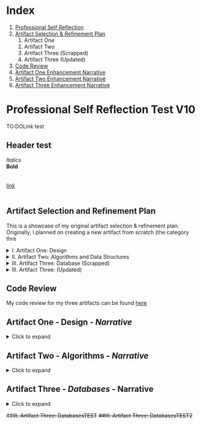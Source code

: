 # Index
1. [Professional Self Reflection](ehickey96.github.io/blob/main/index.md#professional-self-reflection)
2. [Artifact Selection & Refinement Plan](ehickey96.github.io/blob/main/index.md#artifact-selection-and-refinement-plan)
    1. Artifact One
    2. Artifact Two
    3. Artifact Three (Scrapped)
    4. Artifact Three (Updated)
3. [Code Review](ehickey96.github.io/blob/main/index.md#code-review)
4. [Artifact One Enhancement Narrative](ehickey96.github.io/blob/main/index.md#artifact-one---design---narrative)
5. [Artifact Two Enhancement Narrative](ehickey96.github.io/blob/main/index.md#artifact-two---algorithms---narrative)
6. [Artifact Three Enhancement Narrative](ehickey96.github.io/blob/main/index.md#artifact-three---databases---narrative)

# Professional Self Reflection Test V10

TO:DOLink test
## Header test	
*Italics*		
**Bold**	
<br/>	
[link](https://youtu.be/ZsL6YUIJrj4)	
<br/>
	



## Artifact Selection and Refinement Plan

This is a showcase of my original artifact selection & refinement plan. Originally, I planned on creating a new artifact from scratch (the category thre

 
<details>
	<summary>I. Artifact One: Design</summary>
	The artifact for the first Category will be taken from my CS-410 Project One and Two. These projects required me to take an object file, explain its functionality, and using that make a similar cpp file. Then for project two I had to identify coding vulnerabilities and fix them. For the enhancements, 
The enhancement plan will start by recreating the original C++ program into a Java program. Once the program is remade, the next steps will be to add enhancements. An example of specific enhancements include adding a function that records each successful login (the username, password, and what time it takes place.) Another enhancement would also require usernames to be valid, and correspond to their given password. See flowchart on following page.
The main skill being illustrated here is my ability to recreate a program into another language, while retaining the original programs look and functionality. This aligns with the category one modification to transfer a project into a different language. Login accounting and proper username / password pair verification aligns with the enhancements of improving and expanding a projects complexity. 
	</details>
	
<details>
	<summary>II. Artifact Two: Algorithms and Data Structures</summary>
	<br/>
	
This artifact came from my IT-145 Project. The original project was a simple console application that allowed users to see the ships, cruises, and passengers, and add or edit them.
	
<br/>	
	
The enhancement plan follows the flowchart seen on the next page, yellow highlights the additional complexities. It looks to add more complicated algorithms and data structures to the program. It does this be adding many different attributes to each object type. Some of the attributes would be automatically calculated (such as Net Profit for a cruise.) The main modification would be expanding complexity of algorithms. For this, a recommended price calculator/simulator will recommend what can be done to match the goal profit based off expected passengers, expected room allocations ratios, and the maximum expected amount each tier of passenger is willing to spend on a room type and the variance expected within that maximum. It will work by distributing the expected passengers within the rooms based off the given ratios, and determine what price’s can be set for each room type to meet the profit goals (a passenger is removed if their preferred room type is out of their maximum spending amount.) 
	
<br/>	
	
This calculator is the main modification being made and adds a complex algorithm to calculate and simulate passenger distribution. This is used to help gauge what the price of each room should be set to, that way desired profit margins can better be met. This modification aligns with the expanded complexity of algorithms modification. 
	
<br/>

</details>
	
<details>
  <summary>III. Artifact Three: Database (Scrapped)</summary>
	<br/>	
	
This artifcat does not currently exist, as the only three projects I have worked on that work with databases are locked behind my older courses. So this new project will be creating a full stack web application program that connects to a MongoDB with a python middleware. The enhancement plan is to create a full stack web application from scratch. It will start by creating a CSV file with the given data and then importing it to MongoDB. Then a Python Module will be used to perform operations on the database (CRUD operations minimum.) Finally a basic web application will be used to display results from the database, with the python module being used as middleware. The current plan is also to use Jupyter to create the front end of the stack. This demonstrates being able to make a full stack application, which is a variance of one of the recommended modifications for category three. 

<br/>
</details>
	
<details>
	<summary>III. Artifact Three: (Updated)</summary>
<br/>
~~After the initial refinement plan, I ~~
	</details>



## Code Review
My code review for my three artifacts can be found [here](https://youtu.be/ZsL6YUIJrj4)


## Artifact One - Design - *Narrative*
<details>
  <summary>Click to expand</summary>
  
<br/>  
	
**Artifact Description**
	
<br/>  
	
The artifact is a C++ program file. It was originally a product of my CS-410 Reverse Engineering final projects, which were finished in August 2021. The project was to take an object file without any documentation and recreate it as a C++ program after interpreting the assembly code, then applying some security fixes to it. 

<br/> 
	
*Justification*
	
<br/> 
	
This artifact was chosen as I felt it was basic but easily could be improved or modified in many ways. Additionally, the choice to use this artifact was based on it also being a prime candidate to add a database to, without being overly complicated. This artifact also shows my reverse engineering ability, and felt that being able to recreate this into another language (Java) also demonstrated an important and related skillset. The artifact has been improve as it now properly validates a proper username/password combination, and will record login history or attempts to a text file (or create the text file if there is none.) 

<br/>  
	
**Fulfillment of Course Objectives**
	
<br/> 
	
The enhancements planned in Module one was met with this updated artifact; it was successfully recreated in Java, properly validates both a correct username and corresponding password, and records successful logins or attempts to a text file. Updated plans for this mostly revolve around Enhancement Three (databases), when a database will be tied into the program, and will contain the clients, users and login records. CRUD functionality will be added so the database can be used from the program. 

<br/>
	
**Reflection**
	
<br/>
	
During my enhancement, I immediately realized how rusty I was at Java compared to C++. This turned out to be a positive for me, as it gave me more experience with Java, and showed my ability to work with languages I am less comfortable with. I imagine the main challenges for this assignment will be to come during Enhancement Three and the inclusion of a database. 
	
<br/>
	
[Artifact One Github Link](https://github.com/ehickey96/ePortfolio-Artifact-One)
	
<br/>  
	
</details>

## Artifact Two - Algorithms - *Narrative*
<details>
  <summary>Click to expand</summary>
  
<br/>
	
 **Artifact Description**
	
<br/>  
	
The artifact is a Java program that was originally a project of my IT-145 Course. For this project, we were given a partially made menu-based program to manage cruises, ships, and passengers for a cruise company. This had specific requirements that we had to follow, but most of the project was just setting up basic object classes, and menu system handling.
	
<br/>  
	
**Justification**
  
<br/>
	
I chose this artifact, as I felt it was more complicated than the previous and could simply be modified to become a much more advanced system. I felt it was a clean base program that could be brought in multiple different directions. An additional benefit is that I will also be gaining even more Java experience which was something I was hoping for at the start of this course. This artifact was very elementary, but after successfully applying my enhancements well clearly show my ability to handle expanding to a more complex system, and my ability to incorporate more complicated algorithms. 

<br/>	
	
**Fulfillment of Course Objectives**
	
<br/>  
	
The enhancements originally planned in the refinement plan were not exactly met, but the results are similar. My updated menu system has much added complexities such as many extra attributes, and a simulation/calculation functions which showcase more complicated algorithms. Where my worked varied was the specific way I made a simulated. The main difference between the original plan the enhanced artifact I actually made is that I added many more features and distributed some into various different features (for instance, I have profit calculators and customer distributions as separate functions compared to my original plan which had them combined.) Where the enhanced algorithms show is in the calculator/simulator menu, which has two different calculator types (which can be used to optionally change the room prices if the user wants,) as well as a simulator which makes a mock list of customers and distributes them based on a number of factors and the use of RNG. This completes the requirement of adding a complex algorithm. 
  
<br/>
	
**Reflection**
  
<br/>
	
During this enhancement, I made a big mistake by adding too many attributes and adding a system that connects these various classes. This ended up creating a snowball effect of creating a complicated program that was hard to track and was taking a lot of work to maintain. I feel this program has a lot of positives, but before I submit it to the ePortolio, I plan to do a ton of clean up on the program within the code to consolidate as much of the code as possible. 

<br/>	

  [Artifact Two Github Link](https://github.com/ehickey96/ePortfolio-Artifact-Two)

</details>

## Artifact Three - *Databases* - Narrative
<details>
  <summary>Click to expand</summary>
	
<br/>
  
  **Artifact Description**
<br/>
  
The original artifact comes from the first enhancement included within the ePortfolio. A description of the ORIGINAL (the one that the first enhancement modified is as follows: 
“The artifact is a Java program that was originally a project of my IT-145 Course. For this project, we were given a partially made menu-based program to manage cruises, ships, and passengers for a cruise company. This had specific requirements that we had to follow, but most of the project was just setting up basic object classes, and menu system handling. “
The previous artifact was a recreated Java version of that program (it was originally C++). It included a proper username/password validation and a login recorder.
  
<br/>
	
**Justification**
<br/>
	
This artifact was chosen because it seemed the most straight forward to add a database too. Since I had to add a database to a program which was not designed around a database, I thought a simpler program would be the most reasonable for a database within this time window. This worked well, as I could add the database, and then add more complexities, rather than the other way around. This will help meet requirements by demonstrating the incorporation of a DB within a project, search functionality and some CRUD functionality within (currently I plan to add a delete and add client methods, due to time restraints wont be included for this submission.)
	
<br/>  
	
**Fulfillment of Course Objectives**
	
<br/> 
	
The enhancement plan described by the approved code review is this enhancement. This enhancement differs from the one found in the 1-4 submission, but I feel it demonstrates complexities of adding a database to a preexisting program (something I have not done or attempted before). This program has partial CRUD operations (added the add and remove options is very straightforward and I know I can easily accomplish that.) It additionally has proper checking so that it can connect to the database and will automatically use a mock data instead if no connection can be made. 

<br/>  

**Reflection**

<br/>	
	
During this enhancement I was nervous about the inclusion of a database into an existing program, as that was new for me. I also had never created my own database before. I set up MySQL on my computer, and after I while I figured out how to properly create the database and users for it. I filled the database, then began working towards incorporating the database within the artifact. The artifact works by asking if the user wants to connect to the database. If the user says no, or if they say yes but the connection cannot be completed, the program will run the entire time utilizing only the mock hardcoded data. If a db connection is made, it will utilize the db. This was a great learning experience as there was a lot of new concepts for me here. 

<br/>
	
NOTE: Demo Video can be found [here](https://youtu.be/WcCb6wnTHH0)

<br/>  

</details>

##~~III. Artifact Three: DatabasesTEST~~
~~##III. Artifact Three: DatabasesTEST2~~
